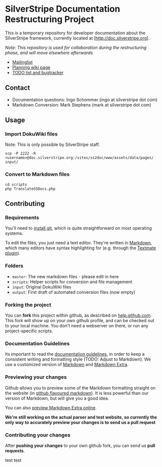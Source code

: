 # SilverStripe Documentation Restructuring Project

This is a temporary repository for developer documentation about the SilverStripe framework, currently located at [http://doc.silverstripe.org].

*Note: This repository is used for collaboration during the restructuring phase, and will move elsewhere afterwards*

 * [Mailinglist](http://groups.google.com/group/silverstripe-documentation)
 * [Planning wiki page](http://doc.silverstripe.org/tmp:documentation-restructuring)
 * [TODO list and bugtracker](http://open.silverstripe.org/query?status=inprogress&status=new&status=replyneeded&status=reviewed&component=Documentation&order=priority&col=id&col=summary&col=status&col=type&col=priority&col=milestone&col=component)

## Contact

 * Documentation questions: Ingo Schommer (ingo at silverstripe dot com)
 * Markdown Conversion: Mark Stephens (mark at silverstripe dot com)

## Usage

### Import DokuWiki files

Note: This is only possible by SilverStripe staff.

	scp -P 2222 -R <username>@doc.silverstripe.org:/sites/ss2doc/www/assets/data/pages/ input/

### Convert to Markdown files

	cd scripts
	php TranslateSSDocs.php
	
## Contributing

### Requirements

You'll need to [install git](http://help.github.com/git-installation-redirect), which is quite straightforward on most operating systems.

To edit the files, you just need a text editor. They're written in [Markdown](http://daringfireball.net/projects/markdown/), which many editors have syntax highlighting for (e.g. through the [Textmate plugin](http://github.com/textmate/markdown.tmbundle)).

### Folders

 * `master`: The new markdown files - please edit in here
 * `scripts`: Helper scripts for conversion and file management
 * `input`: Original DokuWiki files
 * `output`: First draft of automated conversion files (now empty)

### Forking the project

You can **fork** this project within github, as described on [help.github.com](http://help.github.com/forking/).
This fork will show up on your own github profile, and can be checked out to your local machine.
You don't need a webserver on there, or run any project-specific scripts.

### Documentation Guidelines

Its important to read the [documentation guidelines](http://doc.silverstripe.org/contributing#writing_documentation), in order to keep a consistent
writing and formatting style (TODO: Adjust to Markdown). We use a customized version of [Markdown](http://daringfireball.net/projects/markdown/syntax) and [Markdown Extra](http://michelf.com/projects/php-markdown/extra/).

### Previewing your changes

Github allows you to preview some of the Markdown formatting straight on the website 
(in [github flavoured markdown](http://github.github.com/github-flavored-markdown/)). 
It is less powerful than our version of Markdown, but will give you a good idea.

You can also [preview Markdown Extra online](http://michelf.com/projects/php-markdown/dingus/).

**We're still working on the actual parser and test website, so currently the only way to accurately preview
your changes is to send us a pull request**

### Contributing your changes

After **pushing your changes** to your own github fork, you can send us **pull requests**.

test
test
